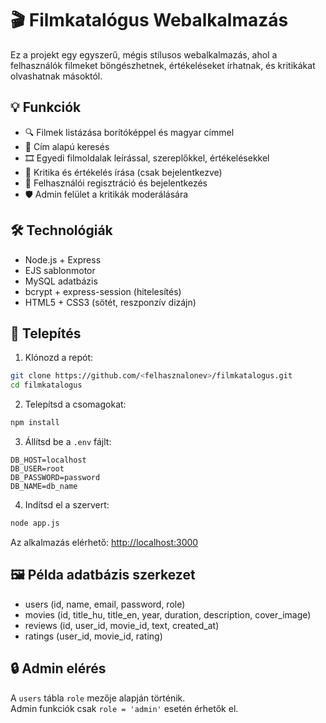 # 🎬 Filmkatalógus Webalkalmazás

Ez a projekt egy egyszerű, mégis stílusos webalkalmazás, ahol a felhasználók filmeket böngészhetnek, értékeléseket írhatnak, és kritikákat olvashatnak másoktól.

## 💡 Funkciók

- 🔍 Filmek listázása borítóképpel és magyar címmel
- 🔎 Cím alapú keresés
- 🎞 Egyedi filmoldalak leírással, szereplőkkel, értékelésekkel
- 📝 Kritika és értékelés írása (csak bejelentkezve)
- 🔐 Felhasználói regisztráció és bejelentkezés
- 🛡 Admin felület a kritikák moderálására

## 🛠 Technológiák

- Node.js + Express
- EJS sablonmotor
- MySQL adatbázis
- bcrypt + express-session (hitelesítés)
- HTML5 + CSS3 (sötét, reszponzív dizájn)

## 🚀 Telepítés

1. Klónozd a repót:

```bash
git clone https://github.com/<felhasznalonev>/filmkatalogus.git
cd filmkatalogus
```

2. Telepítsd a csomagokat:

```bash
npm install
```

3. Állítsd be a `.env` fájlt:

```
DB_HOST=localhost
DB_USER=root
DB_PASSWORD=password
DB_NAME=db_name
```

4. Indítsd el a szervert:

```bash
node app.js
```

Az alkalmazás elérhető: [http://localhost:3000](http://localhost:3000)

## 🖼 Példa adatbázis szerkezet

- users (id, name, email, password, role)
- movies (id, title_hu, title_en, year, duration, description, cover_image)
- reviews (id, user_id, movie_id, text, created_at)
- ratings (user_id, movie_id, rating)

## 🔒 Admin elérés

A `users` tábla `role` mezője alapján történik.  
Admin funkciók csak `role = 'admin'` esetén érhetők el.

